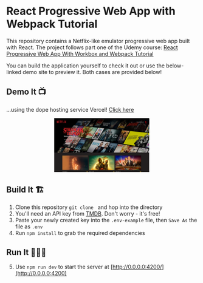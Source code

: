# React Progressive Web App with Webpack Tutorial
This repository contains a Netflix-like emulator progressive web app built with React. The project follows part one of the Udemy course: [React Progressive Web App With Workbox and Webpack Tutorial](https://www.udemy.com/course/react-progressive-web-app-with-workbox-and-webpack-tutorial/)

You can build the application yourself to check it out or use the below-linked demo site to preview it.
Both cases are provided below!

## Demo It 📺
...using the dope hosting service Vercel!
[Click here]()

<p align="center">
<img alt="React PWA" width="50%" src="preview.png" />
</p>

## Build It 🏗
1. Clone this repository `git clone ` and hop into the directory
2. You'll need an API key from [TMDB](https://developers.themoviedb.org/3/getting-started/introduction). Don't worry - it's free!
3. Paste your newly created key into the `.env-example` file, then `Save As` the file as `.env`
4. Run `npm install` to grab the required dependencies

## Run It 🏃🏿‍♂️
5. Use `npm run dev` to start the server at [http://0.0.0.0:4200/](http://0.0.0.0:4200)